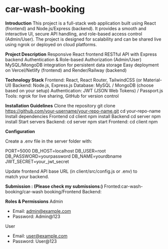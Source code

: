 # car-wash-booking

**Introduction**
This project is a full-stack web application built using React (frontend) and Node.js/Express (backend). It provides a smooth and interactive UI, secure API handling, and role-based access control (Admin/User). The project is designed for scalability and can be shared live using ngrok or deployed on cloud platforms.

**Project Description**
Responsive React frontend
RESTful API with Express backend
Authentication & Role-based Authorization (Admin/User)
MySQL/MongoDB integration for persistent data storage
Easy deployment on Vercel/Netlify (frontend) and Render/Railway (backend)

**Technology Stack**
Frontend: React, React Router, TailwindCSS (or Material-UI)
Backend: Node.js, Express.js
Database: MySQL / MongoDB (choose based on your setup)
Authentication: JWT (JSON Web Tokens) / Passport.js
Tools: ngrok for live sharing, GitHub for version control

**Installation Guidelines**
Clone the repository
git clone https://github.com/your-username/your-repo-name.git
cd your-repo-name
Install dependencies
Frontend
cd client
npm install
Backend
cd server
npm install
Start servers
Backend:
cd server
npm start
Frontend:
cd client
npm

**Configuration**

Create a .env file in the server folder with:

PORT=5000
DB_HOST=localhost
DB_USER=root
DB_PASSWORD=yourpassword
DB_NAME=yourdbname
JWT_SECRET=your_jwt_secret

Update frontend API base URL (in client/src/config.js or .env) to match your backend.

**Submission : (Please check my submissions:)**
Fronted:car-wash-booking/car-wash booking/Frontend
Backend:


**Roles & Permissions**
 Admin  
- Email: admin@example.com  
- Password: Admin@123  

User  
- Email: user@example.com  
- Password: User@123



